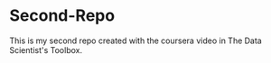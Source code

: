 # Second-Repo
This is my second repo created with the coursera video in The Data Scientist's Toolbox.
